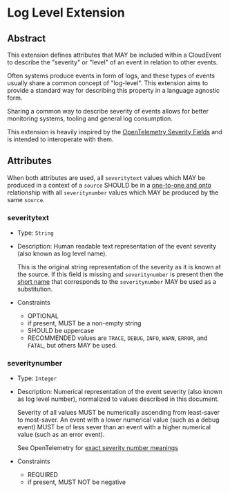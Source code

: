 # Log Level Extension

## Abstract
This extension defines attributes that MAY be included within a CloudEvent
to describe the "severity" or "level" of an event in relation to other events.

Often systems produce events in form of logs, and these types of events usually share
a common concept of "log-level". This extension aims to provide a standard way for 
describing this property in a language agnostic form. 

Sharing a common way to describe severity of events allows for better monitoring 
systems, tooling and general log consumption.

This extension is heavily inspired by the [OpenTelemetry Severity Fields](https://github.com/open-telemetry/opentelemetry-specification/blob/main/specification/logs/data-model.md#severity-fields)
and is intended to interoperate with them. 


## Attributes

When both attributes are used, all `severitytext` values which MAY be produced
in a context of a `source` SHOULD be in a 
[one-to-one and onto](https://en.wikipedia.org/wiki/Bijection) relationship with all
`severitynumber` values which MAY be produced by the same `source`.


### severitytext 

- Type: `String`
- Description: Human readable text representation of the event severity (also known as 
  log level name). 
  
  This is the original string representation of the severity as it is known 
  at the source. If this field is missing and `severitynumber` is present then 
  the [short name](https://github.com/open-telemetry/opentelemetry-specification/blob/main/specification/logs/data-model.md#displaying-severity)
  that corresponds to the `severitynumber` MAY be used as a substitution. 

- Constraints
  - OPTIONAL
  - if present, MUST be a non-empty string
  - SHOULD be uppercase
  - RECOMMENDED values are `TRACE`, `DEBUG`, `INFO`, `WARN`, `ERROR`, and `FATAL`, 
    but others MAY be used.

### severitynumber 

- Type: `Integer`
- Description: Numerical representation of the event severity (also known as 
  log level number), normalized to values described in this document. 
  
  Severity of all values MUST be numerically ascending from least-saver
  to most-saver. An event with a lower numerical value (such as a debug event) MUST 
  be of less sever than an event with  a higher numerical value (such as an error 
  event).

  See OpenTelemetry for [exact severity number meanings](https://github.com/open-telemetry/opentelemetry-specification/blob/main/specification/logs/data-model.md#field-severitynumber)
  
- Constraints
  - REQUIRED
  - if present, MUST NOT be negative


